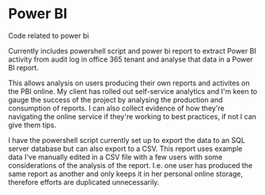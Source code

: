 # Power BI
 Code related to power bi

Currently includes powershell script and power bi report to extract Power BI activity from audit log in office 365 tenant and analyse that data in a Power BI report. 

This allows analysis on users producing their own reports and activites on the PBI online. My client has rolled out self-service analytics and I'm keen to gauge the success of the project by analysing the production and consumption of reports. I can also collect evidence of how they're navigating the online service if they're working to best practices, if not I can give them tips.

I have the powershell script currently set up to export the data to an SQL server database but can also export to a CSV. This report uses example data I've manually edited in a CSV file with a few users with some considerations of the analysis of the report. I.e. one user has produced the same report as another and only keeps it in her personal online storage, therefore efforts are duplicated unnecessarily. 
